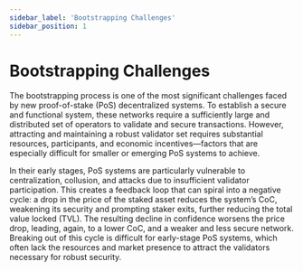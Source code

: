 ```yaml
---
sidebar_label: 'Bootstrapping Challenges'
sidebar_position: 1
---
```


# Bootstrapping Challenges

The bootstrapping process is one of the most significant challenges faced by new proof-of-stake (PoS) decentralized systems. To establish a secure and functional system, these networks require a sufficiently large and distributed set of operators to validate and secure transactions. However, attracting and maintaining a robust validator set requires substantial resources, participants, and economic incentives—factors that are especially difficult for smaller or emerging PoS systems to achieve.

In their early stages, PoS systems are particularly vulnerable to centralization, collusion, and attacks due to insufficient validator participation. This creates a feedback loop that can spiral into a negative cycle: a drop in the price of the staked asset reduces the system’s CoC, weakening its security and prompting staker exits, further reducing the total value locked (TVL). The resulting decline in confidence worsens the price drop, leading, again, to a lower CoC, and a weaker and less secure network. Breaking out of this cycle is difficult for early-stage PoS systems, which often lack the resources and market presence to attract the validators necessary for robust security.